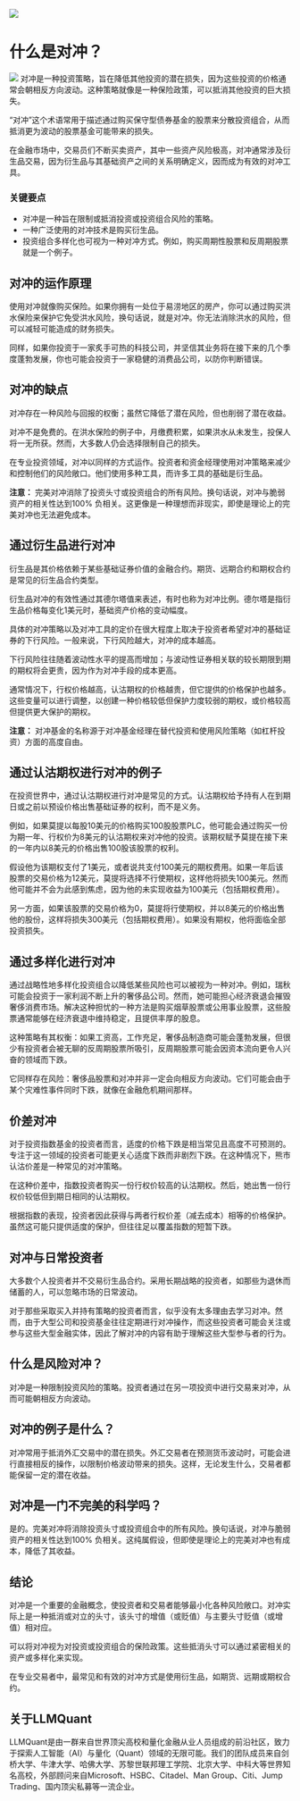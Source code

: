 ![](https://fastly.jsdelivr.net/gh/bucketio/img11@main/2024/10/21/1729466068183-23134fce-3131-4262-b18c-f378d71af4f6.gif)
# 什么是对冲？
![](https://fastly.jsdelivr.net/gh/bucketio/img9@main/2024/10/20/1729465031968-b3c8959e-1d37-4b8a-91b1-b0b0dfe25143.png)
对冲是一种投资策略，旨在降低其他投资的潜在损失，因为这些投资的价格通常会朝相反方向波动。这种策略就像是一种保险政策，可以抵消其他投资的巨大损失。

“对冲”这个术语常用于描述通过购买保守型债券基金的股票来分散投资组合，从而抵消更为波动的股票基金可能带来的损失。

在金融市场中，交易员们不断买卖资产，其中一些资产风险极高，对冲通常涉及衍生品交易，因为衍生品与其基础资产之间的关系明确定义，因而成为有效的对冲工具。

### 关键要点

- 对冲是一种旨在限制或抵消投资或投资组合风险的策略。
- 一种广泛使用的对冲技术是购买衍生品。
- 投资组合多样化也可视为一种对冲方式。例如，购买周期性股票和反周期股票就是一个例子。

## 对冲的运作原理

使用对冲就像购买保险。如果你拥有一处位于易涝地区的房产，你可以通过购买洪水保险来保护它免受洪水风险，换句话说，就是对冲。你无法消除洪水的风险，但可以减轻可能造成的财务损失。

同样，如果你投资于一家炙手可热的科技公司，并坚信其业务将在接下来的几个季度蓬勃发展，你也可能会投资于一家稳健的消费品公司，以防你判断错误。

## 对冲的缺点

对冲存在一种风险与回报的权衡；虽然它降低了潜在风险，但也削弱了潜在收益。

对冲不是免费的。在洪水保险的例子中，月缴费积累，如果洪水从未发生，投保人将一无所获。然而，大多数人仍会选择限制自己的损失。

在专业投资领域，对冲以同样的方式运作。投资者和资金经理使用对冲策略来减少和控制他们的风险敞口。他们使用多种工具，而许多工具的基础是衍生品。

**注意：** 完美对冲消除了投资头寸或投资组合的所有风险。换句话说，对冲与脆弱资产的相关性达到100% 负相关。这更像是一种理想而非现实，即使是理论上的完美对冲也无法避免成本。

## 通过衍生品进行对冲

衍生品是其价格依赖于某些基础证券价值的金融合约。期货、远期合约和期权合约是常见的衍生品合约类型。

衍生品对冲的有效性通过其德尔塔值来表述，有时也称为对冲比例。德尔塔是指衍生品价格每变化1美元时，基础资产价格的变动幅度。

具体的对冲策略以及对冲工具的定价在很大程度上取决于投资者希望对冲的基础证券的下行风险。一般来说，下行风险越大，对冲的成本越高。

下行风险往往随着波动性水平的提高而增加；与波动性证券相关联的较长期限到期的期权将会更贵，因为作为对冲手段的成本更高。

通常情况下，行权价格越高，认沽期权的价格越贵，但它提供的价格保护也越多。这些变量可以进行调整，以创建一种价格较低但保护力度较弱的期权，或价格较高但提供更大保护的期权。

**注意：** 对冲基金的名称源于对冲基金经理在替代投资和使用风险策略（如杠杆投资）方面的高度自由。

## 通过认沽期权进行对冲的例子

在投资世界中，通过认沽期权进行对冲是常见的方式。认沽期权给予持有人在到期日或之前以预设价格出售基础证券的权利，而不是义务。

例如，如果莫提以每股10美元的价格购买100股股票PLC，他可能会通过购买一份为期一年、行权价为8美元的认沽期权来对冲他的投资。该期权赋予莫提在接下来的一年内以8美元的价格出售100股该股票的权利。

假设他为该期权支付了1美元，或者说共支付100美元的期权费用。如果一年后该股票的交易价格为12美元，莫提将选择不行使期权，这样他将损失100美元。然而他可能并不会为此感到焦虑，因为他的未实现收益为100美元（包括期权费用）。

另一方面，如果该股票的交易价格为0，莫提将行使期权，并以8美元的价格出售他的股份，这样将损失300美元（包括期权费用）。如果没有期权，他将面临全部投资损失。

## 通过多样化进行对冲

通过战略性地多样化投资组合以降低某些风险也可以被视为一种对冲。例如，瑞秋可能会投资于一家利润不断上升的奢侈品公司。然而，她可能担心经济衰退会摧毁奢侈消费市场。解决这种担忧的一种方法是购买烟草股票或公用事业股票，这些股票通常能够在经济衰退中维持稳定，且提供丰厚的股息。

这种策略有其权衡：如果工资高，工作充足，奢侈品制造商可能会蓬勃发展，但很少有投资者会被无聊的反周期股票所吸引，反周期股票可能会因资本流向更令人兴奋的领域而下跌。

它同样存在风险：奢侈品股票和对冲并非一定会向相反方向波动。它们可能会由于某个灾难性事件同时下跌，就像在金融危机期间那样。

## 价差对冲

对于投资指数基金的投资者而言，适度的价格下跌是相当常见且高度不可预测的。专注于这一领域的投资者可能更关心适度下跌而非剧烈下跌。在这种情况下，熊市认沽价差是一种常见的对冲策略。

在这种价差中，指数投资者购买一份行权价较高的认沽期权。然后，她出售一份行权价较低但到期日相同的认沽期权。

根据指数的表现，投资者因此获得与两者行权价差（减去成本）相等的价格保护。虽然这可能只提供适度的保护，但往往足以覆盖指数的短暂下跌。

## 对冲与日常投资者

大多数个人投资者并不交易衍生品合约。采用长期战略的投资者，如那些为退休而储蓄的人，可以忽略市场的日常波动。

对于那些采取买入并持有策略的投资者而言，似乎没有太多理由去学习对冲。然而，由于大型公司和投资基金往往定期进行对冲操作，而这些投资者可能会关注或参与这些大型金融实体，因此了解对冲的内容有助于理解这些大型参与者的行为。

## 什么是风险对冲？

对冲是一种限制投资风险的策略。投资者通过在另一项投资中进行交易来对冲，从而可能朝相反方向波动。

## 对冲的例子是什么？

对冲常用于抵消外汇交易中的潜在损失。外汇交易者在预测货币波动时，可能会进行直接相反的操作，以限制价格波动带来的损失。这样，无论发生什么，交易者都能保留一定的潜在收益。

## 对冲是一门不完美的科学吗？

是的。完美对冲将消除投资头寸或投资组合中的所有风险。换句话说，对冲与脆弱资产的相关性达到100% 负相关。这纯属假设，但即使是理论上的完美对冲也有成本，降低了其收益。

## 结论

对冲是一个重要的金融概念，使投资者和交易者能够最小化各种风险敞口。对冲实际上是一种抵消或对立的头寸，该头寸的增值（或贬值）与主要头寸贬值（或增值）相对应。

可以将对冲视为对投资或投资组合的保险政策。这些抵消头寸可以通过紧密相关的资产或多样化来实现。

在专业交易者中，最常见和有效的对冲方式是使用衍生品，如期货、远期或期权合约。
## 关于LLMQuant
LLMQuant是由一群来自世界顶尖高校和量化金融从业人员组成的前沿社区，致力于探索人工智能（AI）与量化（Quant）领域的无限可能。我们的团队成员来自剑桥大学、牛津大学、哈佛大学、苏黎世联邦理工学院、北京大学、中科大等世界知名高校，外部顾问来自Microsoft、HSBC、Citadel、Man Group、Citi、Jump Trading、国内顶尖私募等一流企业。